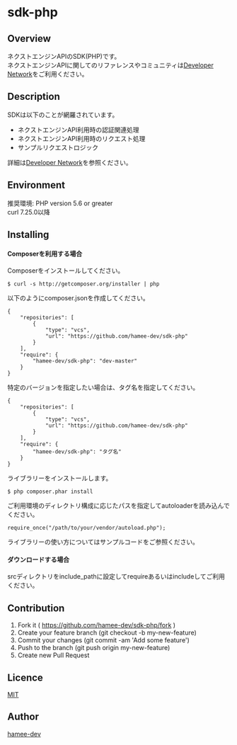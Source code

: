 sdk-php
====

## Overview

ネクストエンジンAPIのSDK(PHP)です。  
ネクストエンジンAPIに関してのリファレンスやコミュニティは[Developer Network](https://developer.next-engine.com)をご利用ください。

## Description

SDKは以下のことが網羅されています。
- ネクストエンジンAPI利用時の認証関連処理
- ネクストエンジンAPI利用時のリクエスト処理
- サンプルリクエストロジック

詳細は[Developer Network](https://developer.next-engine.com/sdk)を参照ください。

## Environment

推奨環境: PHP version 5.6 or greater  
curl 7.25.0以降

## Installing

#### Composerを利用する場合

Composerをインストールしてください。

```
$ curl -s http://getcomposer.org/installer | php
```

以下のようにcomposer.jsonを作成してください。

```
{
    "repositories": [
        {
            "type": "vcs",
            "url": "https://github.com/hamee-dev/sdk-php"
        }
    ],
    "require": {
        "hamee-dev/sdk-php": "dev-master"
    }
}
```

特定のバージョンを指定したい場合は、タグ名を指定してください。
```
{
    "repositories": [
        {
            "type": "vcs",
            "url": "https://github.com/hamee-dev/sdk-php"
        }
    ],
    "require": {
        "hamee-dev/sdk-php": "タグ名"
    }
}
```

ライブラリーをインストールします。

```
$ php composer.phar install
```

ご利用環境のディレクトリ構成に応じたパスを指定してautoloaderを読み込んでください。

```
require_once("/path/to/your/vendor/autoload.php");
```

ライブラリーの使い方についてはサンプルコードをご参照ください。

#### ダウンロードする場合

srcディレクトリをinclude_pathに設定してrequireあるいはincludeしてご利用ください。


## Contribution

1. Fork it ( https://github.com/hamee-dev/sdk-php/fork )
2. Create your feature branch (git checkout -b my-new-feature)
3. Commit your changes (git commit -am 'Add some feature')
4. Push to the branch (git push origin my-new-feature)
5. Create new Pull Request

## Licence

[MIT](https://github.com/hamee-dev/sdk-php/blob/master/LICENCE)

## Author

[hamee-dev](https://github.com/hamee-dev)
